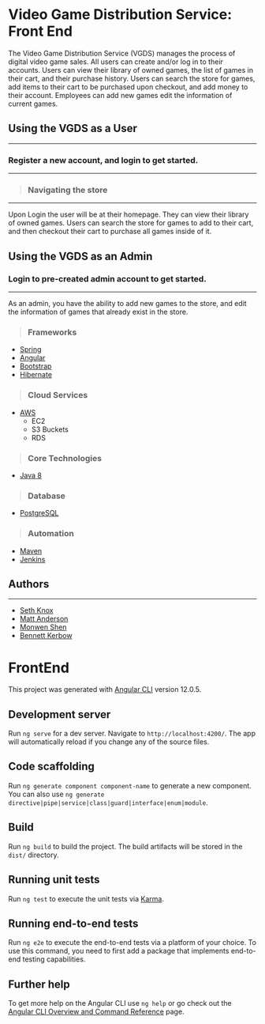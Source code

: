 # Video Game Distribution Service: Front End

The Video Game Distribution Service (VGDS) manages the process of digital video game sales. All users can create and/or log in to their accounts. Users can view their library of owned games, the list of games in their cart, and their purchase history. Users can search the store for games, add items to their cart to be purchased upon checkout, and add money to their account. Employees can add new games edit the information of current games.

## Using the VGDS as a User 

---

### Register a new account, and login to get started.

---


> ### Navigating the store

---

Upon Login the user will be at their homepage. They can view their library of owned games. Users can search the store for games to add to their cart, and then checkout their cart to purchase all games inside of it.

## Using the VGDS as an Admin

### Login to pre-created admin account to get started.

---

As an admin, you have the ability to add new games to the store, and edit the information of games that already exist in the store.

> ### Frameworks

- [Spring](https://spring.io/guides)
- [Angular](https://angular.io/docs)
- [Bootstrap](https://getbootstrap.com/)
- [Hibernate](https://hibernate.org/orm/documentation/5.4/)

> ### Cloud Services

- [AWS](https://aws.amazon.com/)
  - EC2
  - S3 Buckets
  - RDS

> ### Core Technologies

- [Java 8](https://docs.oracle.com/javase/16/docs/)

> ### Database

- [PostgreSQL](https://www.postgresql.org/docs/)

> ### Automation

- [Maven](https://maven.apache.org/guides/)
- [Jenkins](https://www.jenkins.io/doc/)



## Authors

---

- [Seth Knox](https://github.com/sethrknox)
- [Matt Anderson](https://github.com/Matt-B-Anderson)
- [Monwen Shen](https://github.com/monwen)
- [Bennett Kerbow](https://github.com/BKerbow)


# FrontEnd

This project was generated with [Angular CLI](https://github.com/angular/angular-cli) version 12.0.5.

## Development server

Run `ng serve` for a dev server. Navigate to `http://localhost:4200/`. The app will automatically reload if you change any of the source files.

## Code scaffolding

Run `ng generate component component-name` to generate a new component. You can also use `ng generate directive|pipe|service|class|guard|interface|enum|module`.

## Build

Run `ng build` to build the project. The build artifacts will be stored in the `dist/` directory.

## Running unit tests

Run `ng test` to execute the unit tests via [Karma](https://karma-runner.github.io).

## Running end-to-end tests

Run `ng e2e` to execute the end-to-end tests via a platform of your choice. To use this command, you need to first add a package that implements end-to-end testing capabilities.

## Further help

To get more help on the Angular CLI use `ng help` or go check out the [Angular CLI Overview and Command Reference](https://angular.io/cli) page.
